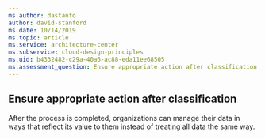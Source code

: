 ```yaml
---
ms.author: dastanfo
author: david-stanford
ms.date: 10/14/2019
ms.topic: article
ms.service: architecture-center
ms.subservice: cloud-design-principles
ms.uid: b4332482-c29a-40a6-ac88-eda11ee68505
ms.assessment_question: Ensure appropriate action after classification
---
```

## Ensure appropriate action after classification

After the process is completed, organizations can manage their data in ways that reflect its value to them instead of treating all data the same way.
